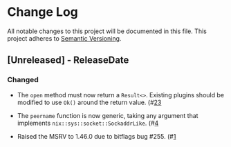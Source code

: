 # Change Log

All notable changes to this project will be documented in this file.
This project adheres to [Semantic Versioning](https://semver.org/).

## [Unreleased] - ReleaseDate
### Changed

- The `open` method must now return a `Result<>`.  Existing plugins
  should be modified to use `Ok()` around the return value.
  (#[23](https://gitlab.com/nbdkit/nbdkit/-/merge_requests/23)

- The `peername` function is now generic, taking any argument that implements
  `nix::sys::socket::SockaddrLike`.
  (#[4](https://gitlab.com/nbdkit/nbdkit/-/merge_requests/4)

- Raised the MSRV to 1.46.0 due to bitflags bug #255.
  (#[1](https://gitlab.com/nbdkit/nbdkit/-/merge_requests/1)

